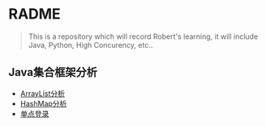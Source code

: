 # RADME

> This is a repository which will record Robert's learning, it will include Java, Python, High Concurency, etc..

## Java集合框架分析

- [ArrayList分析](./Java/Collection/ArrayList.md)
- [HashMap分析](./Java/Collection/HashMap.md)
- [单点登录](./Java/Net/单点登录.md)




